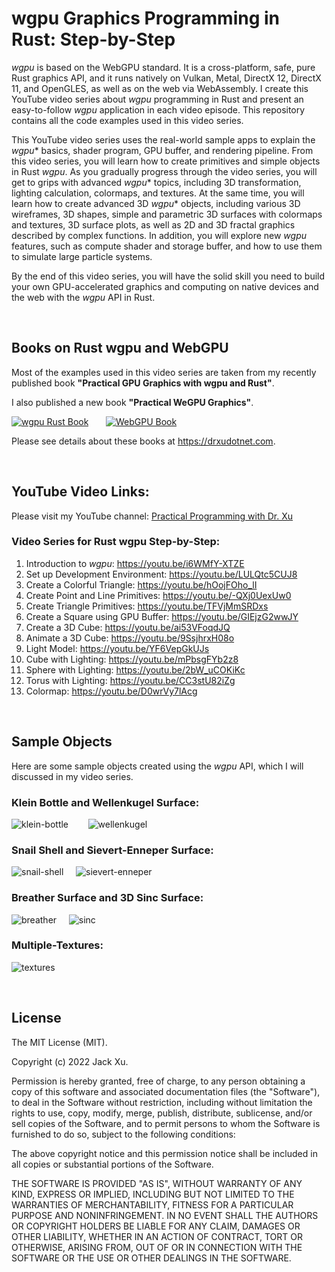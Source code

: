 # wgpu Graphics Programming in Rust: Step-by-Step 

*wgpu* is based on the WebGPU standard. It is a cross-platform, safe, pure Rust graphics API, and it runs natively on Vulkan, Metal, DirectX 12, DirectX 11, and OpenGLES, as well as on the web via WebAssembly. I create this YouTube video series about *wgpu* programming in Rust and present an easy-to-follow *wgpu* application in each video episode. 
This repository contains all the code examples used in this video series.

This YouTube video series uses the real-world sample apps to explain the *wgpu** basics, shader program, GPU buffer, and rendering pipeline. From this video series, you will learn how to create primitives and simple objects in Rust *wgpu*. As you gradually progress through the video series, you will get to grips with advanced *wgpu** topics, including 3D transformation, lighting calculation, colormaps, and textures. At the same time, you will learn how to create advanced 3D *wgpu** objects, including various 3D wireframes, 3D shapes, simple and parametric 3D surfaces with 
colormaps and textures, 3D surface plots, as well as 2D and 3D fractal graphics described by complex functions. In addition, you will explore new *wgpu* features, such as compute shader and storage buffer, and how to use them to simulate large particle systems.

By the end of this video series, you will have the solid skill you need to build your own GPU-accelerated graphics and computing on native devices and the web with the *wgpu* API in Rust. 

<br />

## Books on Rust wgpu and WebGPU
Most of the examples used in this video series are taken from my recently published book **"Practical GPU Graphics with wgpu and Rust"**. 

I also published a new book **"Practical WeGPU Graphics"**.

[![wgpu Rust Book](assets/wgpu01.png)](https://drxudotnet.com)&nbsp;&nbsp;&nbsp;&nbsp;&nbsp;&nbsp; [![WebGPU Book](assets/webgpu01.png)](https://drxudotnet.com)

Please see details about these books at https://drxudotnet.com. 

<br />

## YouTube Video Links:

Please visit my YouTube channel: [Practical Programming with Dr. Xu](https://www.youtube.com/c/PracticalProgrammingWithDrXu)



### Video Series for Rust wgpu Step-by-Step:

1. Introduction to *wgpu*: https://youtu.be/i6WMfY-XTZE
2. Set up Development Environment: https://youtu.be/LULQtc5CUJ8 
3. Create a Colorful Triangle: https://youtu.be/hOojFOho_lI
4. Create Point and Line Primitives: https://youtu.be/-QXj0UexUw0
5. Create Triangle Primitives: https://youtu.be/TFVjMmSRDxs
6. Create a Square using GPU Buffer: https://youtu.be/GIEjzG2wwJY
7. Create a 3D Cube: https://youtu.be/ai53VFoqdJQ
8. Animate a 3D Cube: https://youtu.be/9SsjhrxH08o
9. Light Model: https://youtu.be/YF6VepGkUJs
10. Cube with Lighting: https://youtu.be/mPbsgFYb2z8
11. Sphere with Lighting: https://youtu.be/2bW_uCOKiKc
12. Torus with Lighting: https://youtu.be/CC3stU82iZg
13. Colormap: https://youtu.be/D0wrVy7lAcg

<br />

## Sample Objects 
Here are some sample objects created using the *wgpu* API, which I will discussed in my video series.

### Klein Bottle and Wellenkugel Surface:
![klein-bottle](assets/klein-bottle.png) &nbsp;&nbsp;&nbsp;&nbsp;&nbsp;&nbsp; ![wellenkugel](assets/wellenkugel.png) 

### Snail Shell and Sievert-Enneper Surface:
![snail-shell](assets/snail-shell.png) &nbsp;&nbsp;&nbsp; ![sievert-enneper](assets/sievert-enneper.png)

### Breather Surface and 3D Sinc Surface:
![breather](assets/breather.png) &nbsp;&nbsp;&nbsp; ![sinc](assets/sinc.png) 

### Multiple-Textures:
![textures](assets/textures.png) 

<br />

## License

The MIT License (MIT).

Copyright (c) 2022 Jack Xu.

Permission is hereby granted, free of charge, to any person obtaining a copy of this software and associated documentation files (the "Software"), to deal in the Software without restriction, including without limitation the rights to use, copy, modify, merge, publish, distribute, sublicense, and/or sell copies of the Software, and to permit persons to whom the Software is furnished to do so, subject to the following conditions:

The above copyright notice and this permission notice shall be included in all copies or substantial portions of the Software.

THE SOFTWARE IS PROVIDED "AS IS", WITHOUT WARRANTY OF ANY KIND, EXPRESS OR IMPLIED, INCLUDING BUT NOT LIMITED TO THE WARRANTIES OF MERCHANTABILITY, FITNESS FOR A PARTICULAR PURPOSE AND NONINFRINGEMENT. IN NO EVENT SHALL THE AUTHORS OR COPYRIGHT HOLDERS BE LIABLE FOR ANY CLAIM, DAMAGES OR OTHER LIABILITY, WHETHER IN AN ACTION OF CONTRACT, TORT OR OTHERWISE, ARISING FROM, OUT OF OR IN CONNECTION WITH THE SOFTWARE OR THE USE OR OTHER DEALINGS IN THE SOFTWARE.
 
